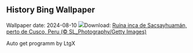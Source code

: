 ## History Bing Wallpaper
Wallpaper date: 2024-08-10
![](https://www.bing.com/th?id=OHR.IncaRuinPeru_PT-BR4364071618_UHD.jpg&w=1000)Download: [Ruína inca de Sacsayhuamán, perto de Cusco, Peru (© SL_Photography/Getty Images)](https://www.bing.com/th?id=OHR.IncaRuinPeru_PT-BR4364071618_UHD.jpg)

Auto get programm by LtgX
